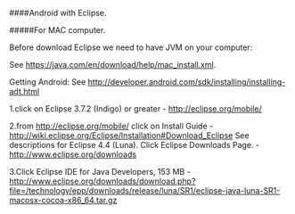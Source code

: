 ####Android with Eclipse.

#####For  MAC computer.

Before download Eclipse we need to have JVM on your computer:

See https://java.com/en/download/help/mac_install.xml. 

Getting Android:
See http://developer.android.com/sdk/installing/installing-adt.html

1.click on Eclipse 3.7.2 (Indigo) or greater - http://eclipse.org/mobile/

2.from http://eclipse.org/mobile/ click on Install Guide -       http://wiki.eclipse.org/Eclipse/Installation#Download_Eclipse
See descriptions for Eclipse 4.4 (Luna).
Click  Eclipse Downloads Page. - http://www.eclipse.org/downloads

3.Click Eclipse IDE for Java Developers, 153 MB - http://www.eclipse.org/downloads/download.php?file=/technology/epp/downloads/release/luna/SR1/eclipse-java-luna-SR1-macosx-cocoa-x86_64.tar.gz

